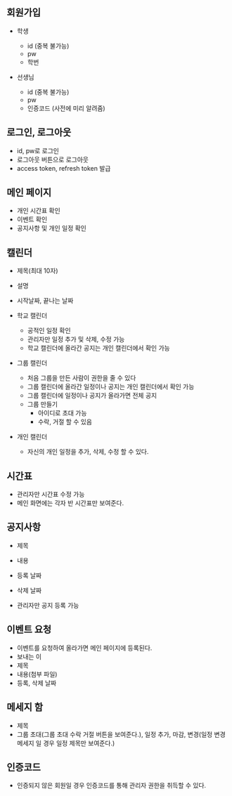 ## 회원가입

- 학생
    - id (중복 불가능)
    - pw 
    - 학번 

- 선생님
    - id (중복 불가능)
    - pw
    - 인증코드 (사전에 미리 알려줌)

## 로그인, 로그아웃

- id, pw로 로그인
- 로그아웃 버튼으로 로그아웃
- access token, refresh token 발급

## 메인 페이지

- 개인 시간표 확인
- 이벤트 확인
- 공지사항 및 개인 일정 확인

## 캘린더

- 제목(최대 10자)
- 설명
- 시작날짜, 끝나는 날짜

- 학교 캘린더

    - 공적인 일정 확인
    - 관리자만 일정 추가 및 삭제, 수정 가능
    - 학교 캘린더에 올라간 공지는 개인 캘린더에서 확인 가능

- 그룹 캘린더

    - 처음 그룹을 만든 사람이 권한을 줄 수 있다
    - 그룹 캘린더에 올라간 일정이나 공지는 개인 캘린더에서 확인 가능
    - 그룹 캘린더에 일정이나 공지가 올라가면 전체 공지
    - 그룹 만들기
        - 아이디로 초대 가능
        - 수락, 거절 할 수 있음

- 개인 캘린더

    - 자신의 개인 일정을 추가, 삭제, 수정 할 수 있다.


## 시간표

- 관리자만 시간표 수정 가능
- 메인 화면에는 각자 반 시간표만 보여준다.

## 공지사항

- 제목
- 내용
- 등록 날짜
- 삭제 날짜

- 관리자만 공지 등록 가능

## 이벤트 요청

- 이벤트를 요청하여 올라가면 메인 페이지에 등록된다.
- 보내는 이
- 제목
- 내용(첨부 파일)
- 등록, 삭제 날짜

## 메세지 함

- 제목
- 그룹 초대(그룹 초대 수락 거절 버튼을 보여준다.), 일정 추가, 마감, 변경(일정 변경 메세지 일 경우 일정 제목만 보여준다.)

## 인증코드

- 인증되지 않은 회원일 경우 인증코드를 통해 관리자 권한을 취득할 수 있다.